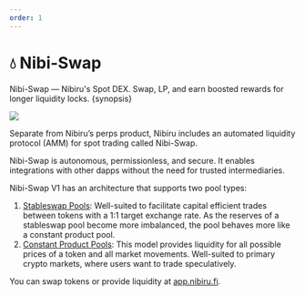```yaml
---
order: 1
---
```


# 💧 Nibi-Swap

Nibi-Swap — Nibiru's Spot DEX. Swap, LP, and earn boosted rewards for longer liquidity locks. {synopsis}

![](../../img/nibi-swap-banner.png)

Separate from Nibiru’s perps product, Nibiru includes an automated liquidity protocol (AMM) for spot trading called Nibi-Swap. 

Nibi-Swap is autonomous, permissionless, and secure. It enables integrations with other dapps without the need for trusted intermediaries.

Nibi-Swap V1 has an architecture that supports two pool types:

1. [Stableswap Pools](./stableswap.md): Well-suited to facilitate capital efficient trades between tokens with a 1:1 target exchange rate. As the reserves of a stableswap pool become more imbalanced, the pool behaves more like a constant product pool.
2. [Constant Product Pools](./constant-product.md): This model provides liquidity for all possible prices of a token and all market movements. Well-suited to primary crypto markets, where users want to trade speculatively.

You can swap tokens or provide liquidity at [app.nibiru.fi](https://app.nibiru.fi).

<!-- 
What is a pool? 

An AMM pool represents a market of two or mote assets that have a value relative to each other. As one asset is swapped for the other, the relative price changes, creating a dynamic exchange rate.

How are pools created?

-->
